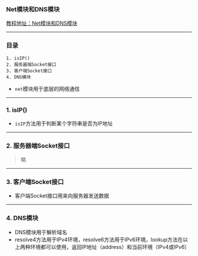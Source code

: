 ### Net模块和DNS模块
[教程地址：Net模块和DNS模块](http://javascript.ruanyifeng.com/nodejs/net.html)

---
### 目录
```
1. isIP()
2. 服务器端Socket接口
3. 客户端Socket接口
4. DNS模块
```

- `net`模块用于底层的网络通信

---
### 1. isIP()
- `isIP`方法用于判断某个字符串是否为IP地址

---
### 2. 服务器端Socket接口
>略

---
### 3. 客户端Socket接口
- 客户端Socket接口用来向服务器发送数据

---
### 4. DNS模块
- DNS模块用于解析域名
- resolve4方法用于IPv4环境，resolve6方法用于IPv6环境，lookup方法在以上两种环境都可以使用，返回IP地址（address）和当前环境（IPv4或IPv6）

